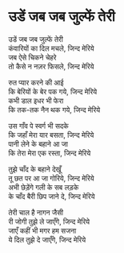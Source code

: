 # उडें जब जब जुल्फें तेरी

उडें जब जब जुल्फें तेरी  
कंवारियों का दिल मचले, जिन्द मेरिये  
जब ऐसे चिकने चेहरे  
तो कैसे न नज़र फिसले, जिन्द मेरिये  

रुत प्यार करने की आई  
कि बेरियों के बेर पक गये, जिन्द मेरिये  
कभी डाल इधर भी फेरा  
कि तक-तक नैन थक गये, जिन्द मेरिये  

उस गाँव पे स्वर्ग भी सदके  
कि जहाँ मेरा यार बसता, जिन्द मेरिये  
पानी लेने के बहाने आ जा  
कि तेरा मेरा एक रस्ता, जिन्द मेरिये  

तुझे चाँद के बहाने देखूँ  
तू छत पर आ जा गोरिये, जिन्द मेरिये  
अभी छेड़ेंगे गली के सब लड़के  
के चाँद बैरी छिप जाने दे, जिन्द मेरिये  

तेरी चाल है नागन जैसी  
री जोगी तुझे ले जाएँगे, जिन्द मेरिये  
जाएँ कहीं भी मगर हम सजना  
ये दिल तुझे दे जाएँगे, जिन्द मेरिये  
